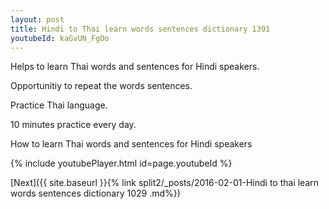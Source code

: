 ```yaml
---
layout: post
title: Hindi to Thai learn words sentences dictionary 1391 
youtubeId: kaGvUN_FgOo
---
```

 
 
Helps to learn Thai words and sentences for Hindi speakers.

Opportunitiy to repeat the words sentences. 

Practice Thai language. 
 
10 minutes practice every day. 
 
How to learn Thai words and sentences for Hindi speakers 
 
{% include youtubePlayer.html id=page.youtubeId %}
 
 
[Next]({{ site.baseurl }}{% link  split2/_posts/2016-02-01-Hindi to thai learn words sentences dictionary 1029 .md%})
 
